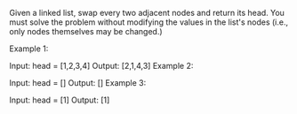 Given a linked list, swap every two adjacent nodes and return its head. You must solve the problem without modifying the values in the list's nodes (i.e., only nodes themselves may be changed.)

 

Example 1:


Input: head = [1,2,3,4]
Output: [2,1,4,3]
Example 2:

Input: head = []
Output: []
Example 3:

Input: head = [1]
Output: [1]
 